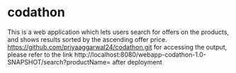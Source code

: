 # codathon

This is a web application which lets users search for offers on the products, and shows results sorted by the ascending offer price. https://github.com/priyaaggarwal24/codathon.git for accessing the output, please refer to the link http://localhost:8080/webapp-codathon-1.0-SNAPSHOT/search?productName=<product name> after deployment
